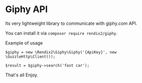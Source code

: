 Giphy API
=================

Its very lightweight library to communicate with giphy.com API.

You can install it via `composer require rendix2/giphy`.

Example of usage 

`$giphy = new \Rendix2\Giphy\Giphy('{ApiKey}', new \GuzzleHttp\Client());`

`$result = $giphy->search('fast car');`

That's all Enjoy.



